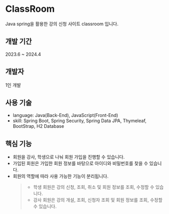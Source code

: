 # ClassRoom
Java spring을 활용한 강의 신청 사이트 classroom 입니다.

## 개발 기간
2023.6 ~ 2024.4

## 개발자
1인 개발

## 사용 기술
- language: Java(Back-End), JavaScript(Front-End)
- skill: Spring Boot, Spring Security, Spring Data JPA, Thymeleaf, BootStrap, H2 Database

## 핵심 기능
- 회원을 강사, 학생으로 나눠 회원 가입을 진행할 수 있습니다.
- 가입된 회원은 가입한 회원 정보를 바탕으로 아이디와 비밀번호를 찾을 수 있습니다.
- 회원의 역할에 따라 사용 가능한 기능이 분리됩니다.
  > - 학생 회원은 강의 신청, 조회, 취소 및 회원 정보를 조회, 수정할 수 있습니다.
  > - 강사 회원은 강의 개설, 조회, 신청자 조회 및 회원 정보를 조회, 수정할 수 있습니다.




